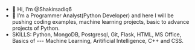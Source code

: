 - 👋 Hi, I’m @Shakirsadiq6
- 🌱 I’m a Programmer Analyst(Python Developer) and here I will be pushing coding examples, machine learning projects, basic to advance projects of Python.
- SKILLS: Python, MongoDB, Postgresql, Git, Flask, HTML, MS Office, Basics of --- Machine Learning, Aritificial Intelligence, C++ and CSS.
<!---
Shakirsadiq6/Shakirsadiq6 is a ✨ special ✨ repository because its `README.md` (this file) appears on your GitHub profile.
You can click the Preview link to take a look at your changes.
--->
